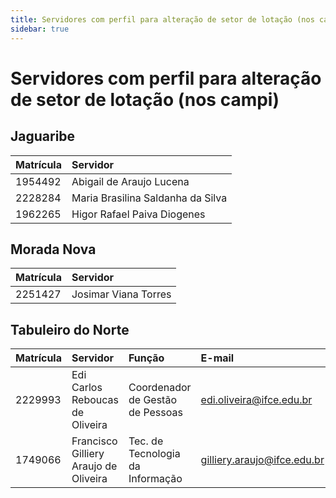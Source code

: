 ```yaml
---
title: Servidores com perfil para alteração de setor de lotação (nos campi)
sidebar: true
---
```


# Servidores com perfil para alteração de setor de lotação (nos campi)

## Jaguaribe
|Matrícula|Servidor|
| :-------| :------|
|1954492|Abigail de Araujo Lucena|
|2228284|Maria Brasilina Saldanha da Silva|
|1962265|Higor Rafael Paiva Diogenes|

## Morada Nova
|Matrícula|Servidor|
| :-------| :------|
|2251427|Josimar Viana Torres|

## Tabuleiro do Norte
|Matrícula|Servidor|Função|E-mail|
| :-------| :------|  :-------| :------|
|2229993|Edi Carlos Reboucas de Oliveira|Coordenador de Gestão de Pessoas|edi.oliveira@ifce.edu.br|
|1749066|Francisco Gilliery Araujo de Oliveira|Tec. de Tecnologia da Informação|gilliery.araujo@ifce.edu.br|